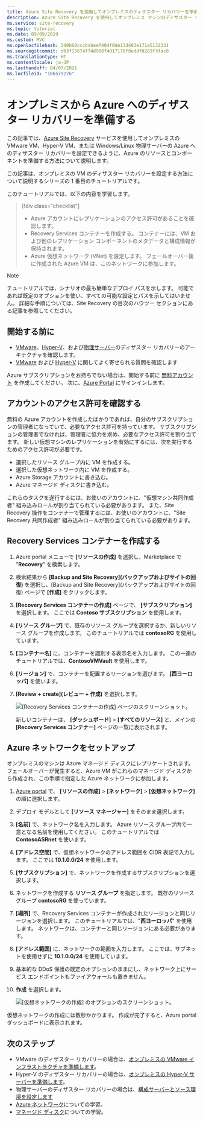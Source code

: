 ```yaml
---
title: Azure Site Recovery を使用してオンプレミスのディザスター リカバリーを準備する
description: Azure Site Recovery を使用してオンプレミス マシンのディザスター リカバリーのために Azure を準備する方法について説明します。
ms.service: site-recovery
ms.topic: tutorial
ms.date: 09/09/2019
ms.custom: MVC
ms.openlocfilehash: 340b60cccbabeef404f0de13d493e171a5132331
ms.sourcegitcommit: d63f15674f74d908f4017176f8eddf0283f3fac8
ms.translationtype: HT
ms.contentlocale: ja-JP
ms.lasthandoff: 04/07/2021
ms.locfileid: "106579276"
---
```

# <a name="prepare-azure-for-on-premises-disaster-recovery-to-azure"></a>オンプレミスから Azure へのディザスター リカバリーを準備する

この記事では、[Azure Site Recovery](site-recovery-overview.md) サービスを使用してオンプレミスの VMware VM、Hyper-V VM、または Windows/Linux 物理サーバーの Azure へのディザスター リカバリーを設定できるように、Azure のリソースとコンポーネントを準備する方法について説明します。

この記事は、オンプレミスの VM のディザスター リカバリーを設定する方法について説明するシリーズの 1 番目のチュートリアルです。 


このチュートリアルでは、以下の内容を学習します。

> [!div class="checklist"]
> * Azure アカウントにレプリケーションのアクセス許可があることを確認します。
> * Recovery Services コンテナーを作成する。 コンテナーには、VM および他のレプリケーション コンポーネントのメタデータと構成情報が保持されます。
> * Azure 仮想ネットワーク (VNet) を設定します。 フェールオーバー後に作成された Azure VM は、このネットワークに参加します。

> [!NOTE]
> チュートリアルでは、シナリオの最も簡単なデプロイ パスを示します。 可能であれば既定のオプションを使い、すべての可能な設定とパスを示してはいません。 詳細な手順については、Site Recovery の目次のハウツー セクションにある記事を参照してください。

## <a name="before-you-start"></a>開始する前に

- [VMware](vmware-azure-architecture.md)、[Hyper-V](hyper-v-azure-architecture.md)、および[物理サーバー](physical-azure-architecture.md)のディザスター リカバリーのアーキテクチャを確認します。
- [VMware](vmware-azure-common-questions.md) および [Hyper-V](hyper-v-azure-common-questions.md) に関してよく寄せられる質問を確認します

Azure サブスクリプションをお持ちでない場合は、開始する前に [無料アカウント](https://azure.microsoft.com/pricing/free-trial/) を作成してください。 次に、[Azure Portal](https://portal.azure.com) にサインインします。


## <a name="verify-account-permissions"></a>アカウントのアクセス許可を確認する

無料の Azure アカウントを作成したばかりであれば、自分のサブスクリプションの管理者になっていて、必要なアクセス許可を持っています。 サブスクリプションの管理者でなければ、管理者に協力を求め、必要なアクセス許可を割り当てます。 新しい仮想マシンのレプリケーションを有効にするには、次を実行するためのアクセス許可が必要です。

- 選択したリソース グループ内に VM を作成する。
- 選択した仮想ネットワーク内に VM を作成する。
- Azure Storage アカウントに書き込む。
- Azure マネージド ディスクに書き込む。

これらのタスクを遂行するには、お使いのアカウントに、"仮想マシン共同作成者" 組み込みロールが割り当てられている必要があります。 また、Site Recovery 操作をコンテナーで管理するには、お使いのアカウントに、"Site Recovery 共同作成者" 組み込みロールが割り当てられている必要があります。


## <a name="create-a-recovery-services-vault"></a>Recovery Services コンテナーを作成する

1. Azure portal メニューで **[リソースの作成]** を選択し、Marketplace で "**Recovery**" を検索します。
2. 検索結果から **[Backup and Site Recovery]\(バックアップおよびサイトの回復\)** を選択し、[Backup and Site Recovery]\(バックアップおよびサイトの回復\) ページで **[作成]** をクリックします。 
3. **[Recovery Services コンテナーの作成]** ページで、 **[サブスクリプション]** を選択します。 ここでは **Contoso サブスクリプション** を使用します。
4. **[リソース グループ]** で、既存のリソース グループを選択するか、新しいリソース グループを作成します。 このチュートリアルでは **contosoRG** を使用しています。
5. **[コンテナー名]** に、コンテナーを識別する表示名を入力します。 この一連のチュートリアルでは、**ContosoVMVault** を使用します。
6. **[リージョン]** で、コンテナーを配置するリージョンを選びます。 **[西ヨーロッパ]** を使います。
7. **[Review + create]\(レビュー + 作成\)** を選択します。

   ![[Recovery Services コンテナーの作成] ページのスクリーンショット。](./media/tutorial-prepare-azure/new-vault-settings.png)

   新しいコンテナーは、 **[ダッシュボード]**  >  **[すべてのリソース]** と、メインの **[Recovery Services コンテナー]** ページの一覧に表示されます。

## <a name="set-up-an-azure-network"></a>Azure ネットワークをセットアップ

オンプレミスのマシンは Azure マネージド ディスクにレプリケートされます。 フェールオーバーが発生すると、Azure VM がこれらのマネージド ディスクから作成され、この手順で指定した Azure ネットワークに参加します。

1. [Azure portal](https://portal.azure.com) で、 **[リソースの作成]**  >  **[ネットワーク]**  >  **[仮想ネットワーク]** の順に選択します。
2. デプロイ モデルとして **[リソース マネージャー]** をそのまま選択します。
3. **[名前]** で、ネットワーク名を入力します。 Azure リソース グループ内で一意となる名前を使用してください。 このチュートリアルでは **ContosoASRnet** を使います。
4. **[アドレス空間]** で、仮想ネットワークのアドレス範囲を CIDR 表記で入力します。 ここでは **10.1.0.0/24** を使用します。
5. **[サブスクリプション]** で、ネットワークを作成するサブスクリプションを選択します。
6. ネットワークを作成する **リソース グループ** を指定します。 既存のリソース グループ **contosoRG** を使っています。
7. **[場所]** で、Recovery Services コンテナーが作成されたリージョンと同じリージョンを選択します。 このチュートリアルでは、"**西ヨーロッパ**" を使用します。 ネットワークは、コンテナーと同じリージョンにある必要があります。
8. **[アドレス範囲]** に、ネットワークの範囲を入力します。 ここでは、サブネットを使用せずに **10.1.0.0/24** を使用しています。
9. 基本的な DDoS 保護の既定のオプションのままにし、ネットワーク上にサービス エンドポイントもファイアウォールも置きません。
9. **作成** を選択します。

   ![[仮想ネットワークの作成] のオプションのスクリーンショット。](media/tutorial-prepare-azure/create-network.png)

仮想ネットワークの作成には数秒かかります。 作成が完了すると、Azure portal ダッシュボードに表示されます。




## <a name="next-steps"></a>次のステップ

- VMware のディザスター リカバリーの場合は、[オンプレミスの VMware インフラストラクチャを準備します](./vmware-azure-tutorial-prepare-on-premises.md)。
- Hyper-V のディザスター リカバリーの場合は、[オンプレミスの Hyper-V サーバーを準備します](hyper-v-prepare-on-premises-tutorial.md)。
- 物理サーバーのディザスター リカバリーの場合は、[構成サーバーとソース環境を設定します](physical-azure-disaster-recovery.md)
- [Azure ネットワーク](../virtual-network/virtual-networks-overview.md)についての学習。
- [マネージド ディスク](../virtual-machines/managed-disks-overview.md)についての学習。
